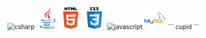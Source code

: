<p align:"center">
<img src="https://cdn.worldvectorlogo.com/logos/c--4.svg" alt="csharp" width="60" height="60"/>
<img src="https://raw.githubusercontent.com/devicons/devicon/master/icons/java/java-original.svg" alt="java" width="50" height="50"/>
<img src="https://raw.githubusercontent.com/devicons/devicon/master/icons/html5/html5-original-wordmark.svg" alt="html5" width="50" height="50"/>
<img src="https://raw.githubusercontent.com/devicons/devicon/master/icons/css3/css3-original-wordmark.svg" alt="css3" width="50" height="50"/>
<img src="https://www.freepnglogos.com/uploads/javascript-png/javascript-shield-logo-icon-2.png" alt="javascript" width="50" height="50"/>
<img src="https://raw.githubusercontent.com/devicons/devicon/master/icons/mysql/mysql-original-wordmark.svg" alt="mysql" width="50" height="50"/>
```
cupid
```
</p>
